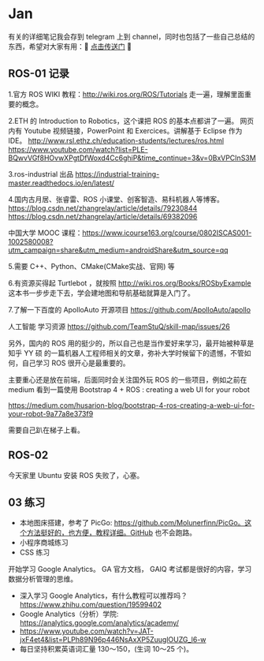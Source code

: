 # Jan

有关的详细笔记我会存到 telegram 上到 channel，同时也包括了一些自己总结的东西，希望对大家有用：🚪 [点击传送门](https://t.me/joinchat/AAAAAFN6x9m8LhwqkkHG4w) 🚪

## ROS-01 记录
1.官方 ROS WIKI 教程：http://wiki.ros.org/ROS/Tutorials 走一遍，理解里面重要的概念。

2.ETH 的 Introduction to Robotics，这个课把 ROS 的基本点都讲了一遍。
网页内有 Youtube 视频链接，PowerPoint 和 Exercices。讲解基于 Eclipse 作为 IDE。
http://www.rsl.ethz.ch/education-students/lectures/ros.html
https://www.youtube.com/watch?list=PLE-BQwvVGf8HOvwXPgtDfWoxd4Cc6ghiP&time_continue=3&v=0BxVPCInS3M

3.ros-industrial 出品
https://industrial-training-master.readthedocs.io/en/latest/

4.国内古月居、张睿雷、ROS 小课堂、创客智造、易科机器人等博客。https://blog.csdn.net/zhangrelay/article/details/79230844
https://blog.csdn.net/zhangrelay/article/details/69382096

中国大学 MOOC 课程：https://www.icourse163.org/course/0802ISCAS001-1002580008?utm_campaign=share&utm_medium=androidShare&utm_source=qq

5.需要  C++、Python、CMake(CMake实战、官网) 等

6.有资源买得起 Turtlebot ，就按照 http://wiki.ros.org/Books/ROSbyExample 这本书一步步走下去，学会建地图和导航基础就算是入门了。

7.了解一下百度的 ApolloAuto 开源项目 https://github.com/ApolloAuto/apollo 

人工智能 学习资源 https://github.com/TeamStuQ/skill-map/issues/26

另外，国内的  ROS 用的挺少的，所以自己也是当作爱好来学习，最开始被种草是知乎 YY 硕 的一篇机器人工程师相关的文章，弥补大学时候留下的遗憾，不管如何，自己学习 ROS 很开心是最重要的。

主要重心还是放在前端，后面同时会关注国外玩 ROS 的一些项目，例如之前在 medium  看到一篇使用 Bootstrap 4 + ROS : creating a web UI for your robot 

https://medium.com/husarion-blog/bootstrap-4-ros-creating-a-web-ui-for-your-robot-9a77a8e373f9 

需要自己趴在梯子上看。

## ROS-02

今天家里 Ubuntu 安装 ROS 失败了，心塞。 

## 03 练习

- 本地图床搭建，参考了 PicGo: https://github.com/Molunerfinn/PicGo。这个方法挺好的，也方便，教程详细。GitHub 也不会跑路。
- 小程序商城练习
- CSS 练习

开始学习 Google Analytics。 GA 官方文档， GAIQ 考试都是很好的内容，学习数据分析管理的思维。

- 深入学习 Google Analytics，有什么教程可以推荐吗？https://www.zhihu.com/question/19599402
- Google Analytics（分析）学院: https://analytics.google.com/analytics/academy/
- https://www.youtube.com/watch?v=JAT-jxF4et4&list=PLPh89N96p446NsAxXP5ZuuglOUZG_l6-w
- 每日坚持积累英语词汇量 130～150，(生词 10～25 个)。